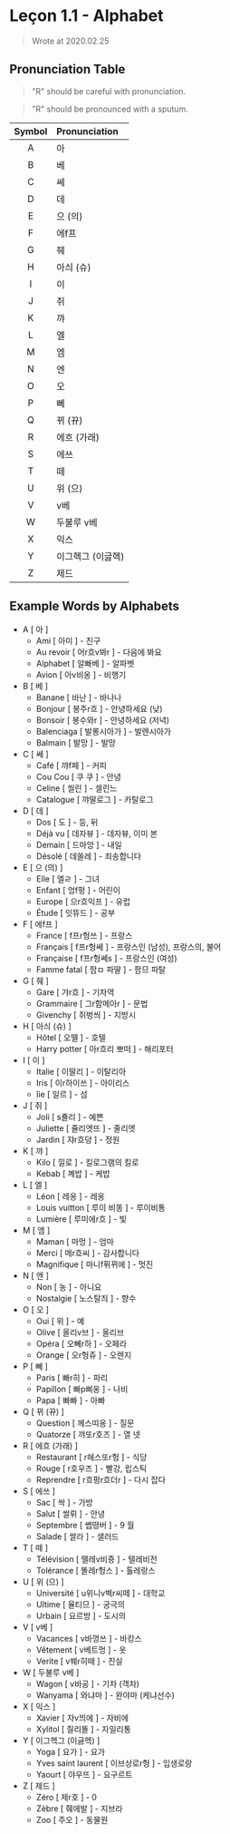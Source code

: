 
# Leçon 1.1 - Alphabet

> Wrote at 2020.02.25

## Pronunciation Table

> "R" should be careful with pronunciation.

> "R" should be pronounced with a sputum.

| Symbol | Pronunciation |
|:------:|:--------------|
|   A    | 아            |
|   B    | 베            |
|   C    | 쎄            |
|   D    | 데            |
|   E    | 으 (의)        |
|   F    | 에f프          |
|   G    | 줴            |
|   H    | 아싀 (슈)      |
|   I    | 이            |
|   J    | 쥐            |
|   K    | 꺄            |
|   L    | 엘            |
|   M    | 엠            |
|   N    | 엔            |
|   O    | 오            |
|   P    | 뻬            |
|   Q    | 뀌 (뀨)        |
|   R    | 에흐 (가래)     |
|   S    | 에쓰           |
|   T    | 떼            |
|   U    | 위 (으)        |
|   V    | v베           |
|   W    | 두불루 v베      |
|   X    | 익스           |
|   Y    | 이그헥그 (이긇헥) |
|   Z    | 제드           |

## Example Words by Alphabets

- A \[ 아 \]
  - Ami \[ 아미 \] - 친구
  - Au revoir \[ 어r흐v봐r \] - 다음에 봐요
  - Alphabet \[ 알빠베 \] - 알파벳
  - Avion \[ 아v비옹 \] - 비행기
- B \[ 베 \]
  - Banane \[ 바난 \] - 바나나
  - Bonjour \[ 봉주r흐 \] - 안녕하세요 (낮)
  - Bonsoir \[ 봉수와r \] - 안녕하세요 (저녁)
  - Balenciaga \[ 발롱시아가 \] - 발렌시아가
  - Balmain \[ 발망 \] - 발망
- C \[ 쎄 \]
  - Café \[ 꺄f페 \] - 커피
  - Cou Cou \[ 쿠 쿠 \] - 안녕
  - Celine \[ 씰린 \] - 셀린느
  - Catalogue \[ 꺄딸로그 \] - 카탈로그
- D \[ 데 \]
  - Dos \[ 도 \] - 등, 뒤
  - Déjà vu \[ 데자뷰 \] - 데자뷰, 이미 본
  - Demain \[ 드마앙 \] - 내일
  - Désolé \[ 데쏠레 \] - 죄송합니다
- E \[ 으 (의) \]
  - Elle \[ 엘ㄹ \] - 그녀
  - Enfant \[ 엉f펑 \] - 어린이
  - Europe \[ 으r흐익프 \] - 유럽
  - Étude \[ 잇뜌드 \] - 공부
- F \[ 에f프 \]
  - France \[ f프r헝쓰 \] - 프랑스
  - Français \[ f프r헝쎄 \] - 프랑스인 (남성), 프랑스의, 불어
  - Française \[ f프r헝쎄s \] - 프랑스인 (여성)
  - Famme fatal \[ 팜ㅁ 파딸 \] - 팜므 파탈
- G \[ 줴 \]
  - Gare \[ 갸r흐 \] - 기차역
  - Grammaire \[ 그r함메아r \] - 문법
  - Givenchy \[ 쥐벙씌 \] - 지방시
- H \[ 아싀 (슈) \]
  - Hôtel \[ 오뗄 \] - 호텔
  - Harry potter \[ 아r흐리 뽀떠 \] - 해리포터
- I \[ 이 \]
  - Italie \[ 이딸리 \] - 이탈리아
  - Iris \[ 이r하이쓰 \] - 아이리스
  - îie \[ 일르 \] - 섬
- J \[ 쥐 \]
  - Joli \[ s죨리 \] - 예쁜
  - Juliette \[ 쥴리엣뜨 \] - 줄리엣
  - Jardin \[ 쟈r흐덩 \] - 정원
- K \[ 꺄 \]
  - Kilo \[ 낄로 \] - 킬로그램의 킬로
  - Kebab \[ 꼐밥 \] - 케밥
- L \[ 엘 \]
  - Léon \[ 레옹 \] - 레옹
  - Louis vuitton \[ 루이 비똥 \] - 루이비통
  - Lumière \[ 루미에r흐 \] - 빛
- M \[ 엠 \]
  - Maman \[ 마멍 \] - 엄마
  - Merci \[ 메r흐씨 \] - 감사합니다
  - Magnifique \[ 마니f퓌뀌에 \] - 멋진
- N \[ 엔 \]
  - Non \[ 농 \] - 아니요
  - Nostalgie \[ 노스탈즤 \] - 향수
- O \[ 오 \]
  - Oui \[ 위 \] - 예
  - Olive \[ 올리v브 \] - 올리브
  - Opéra \[ 오뻬r하 \] - 오페라
  - Orange \[ 오r헝쥬 \] - 오렌지
- P \[ 뻬 \]
  - Paris \[ 빠r히 \] - 파리
  - Papillon \[ 빠p삐옹 \] - 나비
  - Papa \[ 빠빠 \] - 아빠
- Q \[ 뀌 (뀨) \]
  - Question \[ 께스띠옹 \] - 질문
  - Quatorze \[ 꺄또r호즈 \] - 열 넷
- R \[ 에흐 (가래) \]
  - Restaurant \[ r헤스또r헝 \] - 식당
  - Rouge \[ r호우즈 \] - 빨강, 립스틱
  - Reprendre \[ r흐펑r흐더r \] - 다시 잡다
- S \[ 에쓰 \]
  - Sac \[ 싹 \] - 가방
  - Salut \[ 쌀뤼 \] - 안녕
  - Septembre \[ 쎕떵버 \] - 9 월
  - Salade \[ 쌀라 \] - 샐러드
- T \[ 떼 \]
  - Télévision \[ 뗄레v비죵 \] - 텔레비전
  - Tolérance \[ 똘레r헝스 \] - 톨레랑스
- U \[ 위 (으) \]
  - Université \[ u위니v벡r씨떼 \] - 대학교
  - Ultime \[ 율티므 \] - 궁극의
  - Urbain \[ 요르방 \] - 도시의
- V \[ v베 \]
  - Vacances \[ v바껑쓰 \] - 바캉스
  - Vêtement \[ v베트멍 \] - 옷
  - Verite \[ v붸r히떼 \] - 진실
- W \[ 두불루 v베 \]
  - Wagon \[ v바공 \] - 기차 (객차)
  - Wanyama \[ 와냐마 \] - 완야마 (케냐선수)
- X \[ 익스 \]
  - Xavier \[ 자v븨에 \] - 자비에
  - Xylitol \[ 즬리똘 \] - 자일리통
- Y \[ 이그헥그 (이긇헥) \]
  - Yoga \[ 요가 \] - 요가
  - Yves saint laurent \[ 이브상로r헝 \] - 입생로랑
  - Yaourt \[ 야우뜨 \] - 요구르트
- Z \[ 제드 \]
  - Zéro \[ 제r호 \] - 0
  - Zèbre \[ 줴에발 \] - 지브라
  - Zoo \[ 주오 \] - 동물원
